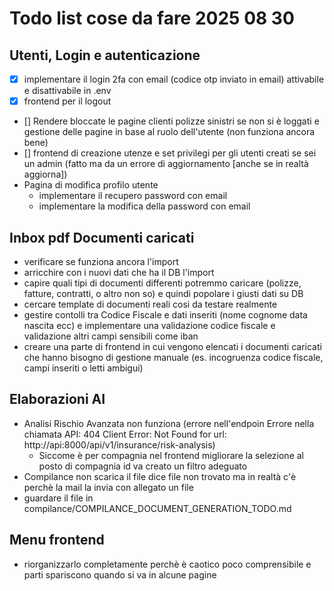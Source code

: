 # Todo list cose da fare 2025 08 30


## Utenti, Login e autenticazione
- [X] implementare il login 2fa con email (codice otp inviato in email) attivabile e disattivabile in .env
- [X] frontend per il logout
- [] Rendere bloccate le pagine clienti polizze sinistri se non si è loggati e gestione delle pagine in base al ruolo dell'utente (non funziona ancora bene)
- [] frontend di creazione utenze e set privilegi per gli utenti creati se sei un admin (fatto ma da un errore di aggiornamento [anche se in realtà aggiorna])
- Pagina di modifica profilo utente
    - implementare il recupero password con email
    - implementare la modifica della password con email


## Inbox pdf Documenti caricati

- verificare se funziona ancora l'import
- arricchire con i nuovi dati che ha il DB l'import
- capire quali tipi di documenti differenti potremmo caricare (polizze, fatture, contratti, o altro non so) e quindi popolare i giusti dati su DB
- cercare template di documenti reali cosi da testare realmente
- gestire contolli tra Codice Fiscale e dati inseriti (nome cognome data nascita ecc) e implementare una validazione codice fiscale e validazione altri campi sensibili come iban
- creare una parte di frontend in cui vengono elencati i documenti caricati che hanno bisogno di gestione manuale (es. incogruenza codice fiscale, campi inseriti o letti ambigui)


## Elaborazioni AI

-  Analisi Rischio Avanzata non funziona (errore nell'endpoin Errore nella chiamata API: 404 Client Error: Not Found for url: http://api:8000/api/v1/insurance/risk-analysis)
    - Siccome è per compagnia nel frontend migliorare la selezione al posto di compagnia id va creato un filtro adeguato
- Compilance non scarica il file dice file non trovato ma in realtà c'è perchè la mail la invia con allegato un file
- guardare il file in compilance/COMPILANCE_DOCUMENT_GENERATION_TODO.md


## Menu frontend

- riorganizzarlo completamente perchè è caotico poco comprensibile e parti spariscono quando si va in alcune pagine